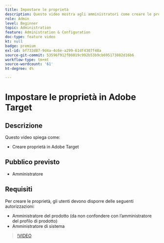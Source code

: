 ```yaml
---
title: Impostare le proprietà
description: Questo video mostra agli amministratori come creare le proprietà in Adobe Target.
role: Admin
level: Beginner
topic: Administration
feature: Administration & Configuration
doc-type: feature video
kt: null
badge: premium
exl-id: bf732d87-9d4a-4c6e-a299-61df4307f48a
source-git-commit: 53596f912f08019c992b53b9cb695173802d16b6
workflow-type: tm+mt
source-wordcount: '61'
ht-degree: 4%

---
```


# Impostare le proprietà in Adobe Target

## Descrizione

Questo video spiega come:

* Creare proprietà in Adobe Target

## Pubblico previsto

* Amministratore

## Requisiti

Per creare le proprietà, gli utenti devono disporre delle seguenti autorizzazioni:

* Amministratore del prodotto (da non confondere con l’amministratore del profilo di prodotto)
* Amministratore di sistema

>[!VIDEO](https://video.tv.adobe.com/v/18990/?quality=12)
